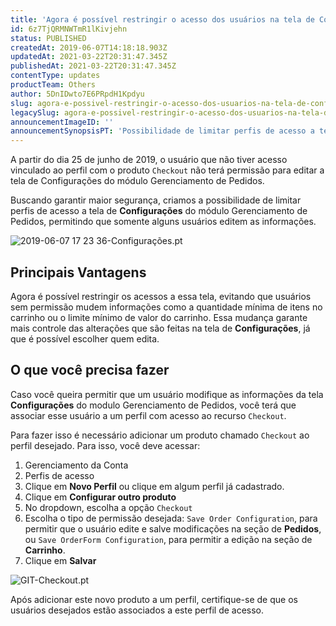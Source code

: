 ```yaml
---
title: 'Agora é possível restringir o acesso dos usuários na tela de Configurações do módulo Gerenciamento de Pedido'
id: 6z7TjQRMNWTmR1lKivjehn
status: PUBLISHED
createdAt: 2019-06-07T14:18:18.903Z
updatedAt: 2021-03-22T20:31:47.345Z
publishedAt: 2021-03-22T20:31:47.345Z
contentType: updates
productTeam: Others
author: 5DnIDwto7E6PRpdH1Kpdyu
slug: agora-e-possivel-restringir-o-acesso-dos-usuarios-na-tela-de-configuracoes
legacySlug: agora-e-possivel-restringir-o-acesso-dos-usuarios-na-tela-de-configuracoes
announcementImageID: ''
announcementSynopsisPT: 'Possibilidade de limitar perfis de acesso a tela Configuração'
---
```


<div class="alert alert-warning">
A partir do dia 25 de junho de 2019, o usuário que não tiver acesso vinculado ao perfil com o produto <code>Checkout</code>  não terá permissão para editar a tela de Configurações do módulo Gerenciamento de Pedidos. 
</div>

Buscando garantir maior segurança, criamos a possibilidade de limitar perfis de acesso a tela de **Configurações** do módulo Gerenciamento de Pedidos, permitindo que somente alguns usuários editem as informações.

![2019-06-07 17 23 36-Configurações.pt](//images.ctfassets.net/alneenqid6w5/45magq14vJ6nY1opKENj62/f7f22017b6c4fb359d5d0a0211669401/2019-06-07_17_23_36-Configura____es.pt.png)

## Principais Vantagens

Agora é possível restringir os acessos a essa tela, evitando que usuários sem permissão mudem informações como a quantidade mínima de itens no carrinho ou o limite mínimo de valor do carrinho. Essa mudança garante mais controle das alterações que são feitas na tela de **Configurações**, já que é possível escolher quem edita.
 
## O que você precisa fazer

Caso você queira permitir que um usuário modifique as informações da tela **Configurações** do modulo Gerenciamento de Pedidos, você terá que associar esse usuário a um perfil com acesso ao recurso `Checkout`.

Para fazer isso é necessário adicionar um produto chamado `Checkout` ao perfil desejado. Para isso, você deve acessar:

 1. Gerenciamento da Conta
 2. Perfis de acesso
 3. Clique em **Novo Perfil** ou clique em algum perfil já cadastrado.
 4. Clique em **Configurar outro produto**
 5. No dropdown, escolha a opção `Checkout` 
 6. Escolha o tipo de permissão desejada: `Save Order Configuration`, para permitir que o usuário edite e salve modificações na seção de **Pedidos**, ou `Save OrderForm Configuration`, para permitir a edição na seção de **Carrinho**.
 7. Clique em **Salvar**

![GIT-Checkout.pt](//images.ctfassets.net/alneenqid6w5/4nqdHOVWcKnMNdMjLqJhtF/9d285f0e1d5c4f6f3277cbce6f73cfb3/GIT-Checkout.pt.gif)

Após adicionar este novo produto a um perfil, certifique-se de que os usuários desejados estão associados a este perfil de acesso.
  
